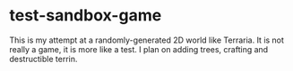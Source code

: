 # test-sandbox-game

This is my attempt at a randomly-generated 2D world like Terraria. It is not really a game, it is more like a test.
I plan on adding trees, crafting and destructible terrin.

